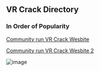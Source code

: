 ## VR Crack Directory



### In Order of Popularity


[Community run VR Crack Wesbite](https://cs.rin.ru/forum/search.php?st=0&sk=t&sd=d&sr=topics&keywords=quest+oculus+quest&fid%5B%5D=38&sf=titleonly)

[Community run VR Crack Wesbite 2](https://www4.yggtorrent.li/engine/search?name=VR+OCULUS+QUEST&do=search&__cf_chl_jschl_tk__=d4cc289e699530d05ca2b5f9e6ddebaf00f7c9e9-1617175482-0-AQZ8t4Ef1izFEAhMSXf0S_Wy0kDq84pcS16MxVhoiIrPh4hvhZzFy_nOwmWOaV4VJTSD_V5ugRjdjIv2YO5AxF8YDV1MaTUlYL0U2aNtpB90nPiwsEcmRqKuSeMsNb46QRQYl7cEQ9ASdlrELnSO6U2BCAyi1_8358dzHcF3Mnvp5QBf46qedYN0RrLb5umD1UMNR_9pDA4LKBvE05yQDBgTSAiwql5zVrPj1mi1XDvTTzZ3O1tGwTZr8eGGJGgGE1bhjAAtYpXS6Dnc9bIAav-4rduqf2wsT4SBvhQof_QVjKFaZCPfB6vW-TIbWIJnklMvQi9HLl4U_rNkMy1TbI4Ys0fN1t95EC8y7Z_8aciuJCSkMT_pG4eQImzYuChNhyIwja3bfvDyiAF96XdLigkIx6C-Rwy-wufEFbOxClVH2VCdZVsBeFlKWAmPygZXlA)

![image](https://i.imgur.com/YKpP3dy.png)
